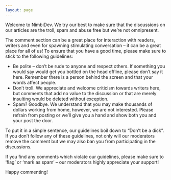 ```yaml
---
layout: page
---
```


Welcome to NimbiDev. We try our best to make sure that the discussions on our articles are the troll, spam and abuse free but we’re not omnipresent. 

The comment section can be a great place for interaction with readers, writers and even for spawning stimulating conversation
– 
it can be a great place for all of us! To ensure that you have a good time, please make sure to stick to the following guidelines:

 - Be polite – don’t be rude to anyone and respect others. If something you would say would get you bottled on the head offline, please don’t say it here. Remember there is a person behind the screen and that your words affect people.
 - Don’t troll. We appreciate and welcome criticism towards writers here, but comments that add no value to the discussion or that are merely insulting would be deleted without exception.
 - Spam? Goodbye. We understand that you may make thousands of dollars working from home, however, we are not interested. Please refrain from posting or we’ll give you a hand and show both you and your post the door.

To put it in a simple sentence, our guidelines boil down to “Don’t be a dick”. If you don’t follow any of these guidelines, not only will our moderators remove the comment but we may also ban you from participating in the discussions.

If you find any comments which violate our guidelines, please make sure to ‘flag’ or ‘mark as spam’ – our moderators highly appreciate your support!

Happy commenting!
